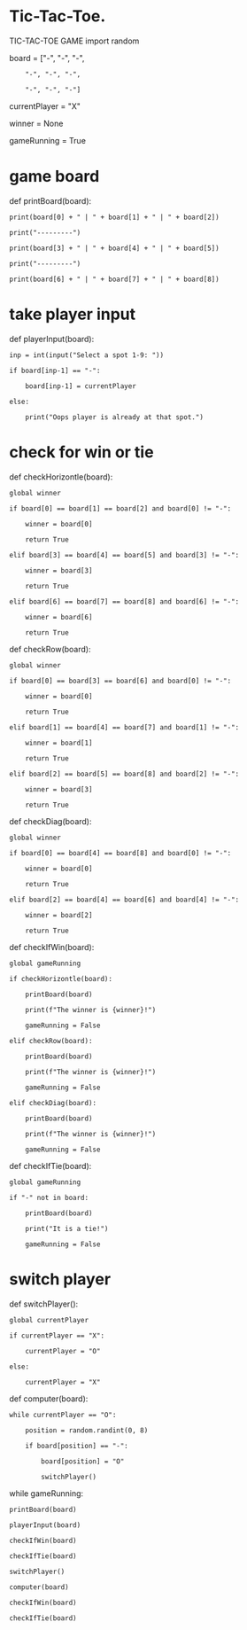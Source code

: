 # Tic-Tac-Toe.
TIC-TAC-TOE GAME 
import random

board = ["-", "-", "-",

        "-", "-", "-",

        "-", "-", "-"]

currentPlayer = "X"

winner = None

gameRunning = True

# game board

def printBoard(board):

    print(board[0] + " | " + board[1] + " | " + board[2])

    print("---------")

    print(board[3] + " | " + board[4] + " | " + board[5])

    print("---------")

    print(board[6] + " | " + board[7] + " | " + board[8])

# take player input

def playerInput(board):

    inp = int(input("Select a spot 1-9: "))

    if board[inp-1] == "-":

        board[inp-1] = currentPlayer

    else:

        print("Oops player is already at that spot.")

# check for win or tie

def checkHorizontle(board):

    global winner

    if board[0] == board[1] == board[2] and board[0] != "-":

        winner = board[0]

        return True

    elif board[3] == board[4] == board[5] and board[3] != "-":

        winner = board[3]

        return True

    elif board[6] == board[7] == board[8] and board[6] != "-":

        winner = board[6]

        return True

def checkRow(board):

    global winner

    if board[0] == board[3] == board[6] and board[0] != "-":

        winner = board[0]

        return True

    elif board[1] == board[4] == board[7] and board[1] != "-":

        winner = board[1]

        return True

    elif board[2] == board[5] == board[8] and board[2] != "-":

        winner = board[3]

        return True

def checkDiag(board):

    global winner

    if board[0] == board[4] == board[8] and board[0] != "-":

        winner = board[0]

        return True

    elif board[2] == board[4] == board[6] and board[4] != "-":

        winner = board[2]

        return True

def checkIfWin(board):

    global gameRunning

    if checkHorizontle(board):

        printBoard(board)

        print(f"The winner is {winner}!")

        gameRunning = False

    elif checkRow(board):

        printBoard(board)

        print(f"The winner is {winner}!")

        gameRunning = False

    elif checkDiag(board):

        printBoard(board)

        print(f"The winner is {winner}!")

        gameRunning = False

def checkIfTie(board):

    global gameRunning

    if "-" not in board:

        printBoard(board)

        print("It is a tie!")

        gameRunning = False

# switch player

def switchPlayer():

    global currentPlayer

    if currentPlayer == "X":

        currentPlayer = "O"

    else:

        currentPlayer = "X"

def computer(board):

    while currentPlayer == "O":

        position = random.randint(0, 8)

        if board[position] == "-":

            board[position] = "O"

            switchPlayer()

while gameRunning:

    printBoard(board)

    playerInput(board)

    checkIfWin(board)

    checkIfTie(board)

    switchPlayer()

    computer(board)

    checkIfWin(board)

    checkIfTie(board)
